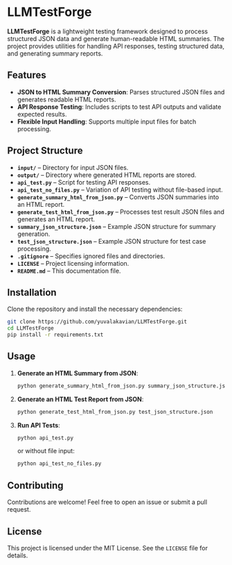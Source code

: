 # LLMTestForge

**LLMTestForge** is a lightweight testing framework designed to process structured JSON data and generate human-readable HTML summaries. The project provides utilities for handling API responses, testing structured data, and generating summary reports.

## Features

- **JSON to HTML Summary Conversion**: Parses structured JSON files and generates readable HTML reports.
- **API Response Testing**: Includes scripts to test API outputs and validate expected results.
- **Flexible Input Handling**: Supports multiple input files for batch processing.

## Project Structure

- **`input/`** – Directory for input JSON files.
- **`output/`** – Directory where generated HTML reports are stored.
- **`api_test.py`** – Script for testing API responses.
- **`api_test_no_files.py`** – Variation of API testing without file-based input.
- **`generate_summary_html_from_json.py`** – Converts JSON summaries into an HTML report.
- **`generate_test_html_from_json.py`** – Processes test result JSON files and generates an HTML report.
- **`summary_json_structure.json`** – Example JSON structure for summary generation.
- **`test_json_structure.json`** – Example JSON structure for test case processing.
- **`.gitignore`** – Specifies ignored files and directories.
- **`LICENSE`** – Project licensing information.
- **`README.md`** – This documentation file.

## Installation

Clone the repository and install the necessary dependencies:

```bash
git clone https://github.com/yuvalakavian/LLMTestForge.git
cd LLMTestForge
pip install -r requirements.txt
```

## Usage

1. **Generate an HTML Summary from JSON**:

   ```bash
   python generate_summary_html_from_json.py summary_json_structure.json
   ```

2. **Generate an HTML Test Report from JSON**:

   ```bash
   python generate_test_html_from_json.py test_json_structure.json
   ```

3. **Run API Tests**:

   ```bash
   python api_test.py
   ```

   or without file input:

   ```bash
   python api_test_no_files.py
   ```

## Contributing

Contributions are welcome! Feel free to open an issue or submit a pull request.

## License

This project is licensed under the MIT License. See the `LICENSE` file for details.
